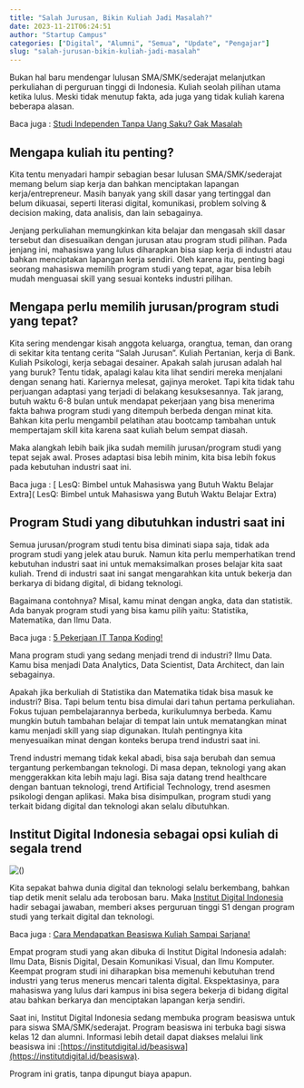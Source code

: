 ```yaml
---
title: "Salah Jurusan, Bikin Kuliah Jadi Masalah?"
date: 2023-11-21T06:24:51
author: "Startup Campus"
categories: ["Digital", "Alumni", "Semua", "Update", "Pengajar"]
slug: "salah-jurusan-bikin-kuliah-jadi-masalah"
---
```


Bukan hal baru mendengar lulusan SMA/SMK/sederajat melanjutkan perkuliahan di perguruan tinggi di Indonesia. Kuliah seolah pilihan utama ketika lulus. Meski tidak menutup fakta, ada juga yang tidak kuliah karena beberapa alasan.

Baca juga : [Studi Independen Tanpa Uang Saku? Gak Masalah](https://startupcampus.id/blog/studi-independen-tanpa-uang-saku-gak-masalah/)

## Mengapa kuliah itu penting?

Kita tentu menyadari hampir sebagian besar lulusan SMA/SMK/sederajat memang belum siap kerja dan bahkan menciptakan lapangan kerja/entrepreneur. Masih banyak yang skill dasar yang tertinggal dan belum dikuasai, seperti literasi digital, komunikasi, problem solving & decision making, data analisis, dan lain sebagainya.

Jenjang perkuliahan memungkinkan kita belajar dan mengasah skill dasar tersebut dan disesuaikan dengan jurusan atau program studi pilihan. Pada jenjang ini, mahasiswa yang lulus diharapkan bisa siap kerja di industri atau bahkan menciptakan lapangan kerja sendiri. Oleh karena itu, penting bagi seorang mahasiswa memilih program studi yang tepat, agar bisa lebih mudah menguasai skill yang sesuai konteks industri pilihan.

## Mengapa perlu memilih jurusan/program studi yang tepat?

Kita sering mendengar kisah anggota keluarga, orangtua, teman, dan orang di sekitar kita tentang cerita “Salah Jurusan”. Kuliah Pertanian, kerja di Bank. Kuliah Psikologi, kerja sebagai desainer. Apakah salah jurusan adalah hal yang buruk? Tentu tidak, apalagi kalau kita lihat sendiri mereka menjalani dengan senang hati. Kariernya melesat, gajinya meroket. Tapi kita tidak tahu perjuangan adaptasi yang terjadi di belakang kesuksesannya. Tak jarang, butuh waktu 6-8 bulan untuk mendapat pekerjaan yang bisa menerima fakta bahwa program studi yang ditempuh berbeda dengan minat kita. Bahkan kita perlu mengambil pelatihan atau bootcamp tambahan untuk mempertajam skill kita karena saat kuliah belum sempat diasah.

Maka alangkah lebih baik jika sudah memilih jurusan/program studi yang tepat sejak awal. Proses adaptasi bisa lebih minim, kita bisa lebih fokus pada kebutuhan industri saat ini.

Baca juga : [ LesQ: Bimbel untuk Mahasiswa yang Butuh Waktu Belajar Extra]( LesQ: Bimbel untuk Mahasiswa yang Butuh Waktu Belajar Extra)

## Program Studi yang dibutuhkan industri saat ini

Semua jurusan/program studi tentu bisa diminati siapa saja, tidak ada program studi yang jelek atau buruk. Namun kita perlu memperhatikan trend kebutuhan industri saat ini untuk memaksimalkan proses belajar kita saat kuliah. Trend di industri saat ini sangat mengarahkan kita untuk bekerja dan berkarya di bidang digital, di bidang teknologi.

Bagaimana contohnya? Misal, kamu minat dengan angka, data dan statistik. Ada banyak program studi yang bisa kamu pilih yaitu: Statistika, Matematika, dan Ilmu Data.

Baca juga : [5 Pekerjaan IT Tanpa Koding!](https://startupcampus.id/blog/5-pekerjaan-it-tanpa-koding/)

Mana program studi yang sedang menjadi trend di industri? Ilmu Data. Kamu bisa menjadi Data Analytics, Data Scientist, Data Architect, dan lain sebagainya.

Apakah jika berkuliah di Statistika dan Matematika tidak bisa masuk ke industri? Bisa. Tapi belum tentu bisa dimulai dari tahun pertama perkuliahan. Fokus tujuan pembelajarannya berbeda, kurikulumnya berbeda. Kamu mungkin butuh tambahan belajar di tempat lain untuk mematangkan minat kamu menjadi skill yang siap digunakan. Itulah pentingnya kita menyesuaikan minat dengan konteks berupa trend industri saat ini.

Trend industri memang tidak kekal abadi, bisa saja berubah dan semua tergantung perkembangan teknologi. Di masa depan, teknologi yang akan menggerakkan kita lebih maju lagi. Bisa saja datang trend healthcare dengan bantuan teknologi, trend Artificial Technology, trend asesmen psikologi dengan aplikasi. Maka bisa disimpulkan, program studi yang terkait bidang digital dan teknologi akan selalu dibutuhkan. 

## Institut Digital Indonesia sebagai opsi kuliah di segala trend

![()](https://lh7-us.googleusercontent.com/Ket1EQybIZa5azjW8AX8nmPsFm5IM-MgoYT2Y5waYHgNAakszqARnq_-idNLjhAPKkIMqpwDFr8SazL7kmKH4axNqck-rinU_ME1Vrf0WlMQhrzhnyfex26XBEfWouGl3_QGlLil0BTT4QHWtWBYrkA)

Kita sepakat bahwa dunia digital dan teknologi selalu berkembang, bahkan tiap detik menit selalu ada terobosan baru. Maka [Institut Digital Indonesia](https://institutdigital.id/) hadir sebagai jawaban, memberi akses perguruan tinggi S1 dengan program studi yang terkait digital dan teknologi.

Baca juga : [Cara Mendapatkan Beasiswa Kuliah Sampai Sarjana!](https://startupcampus.id/blog/cara-mendapatkan-beasiswa-kuliah-sampai-sarjana/)

Empat program studi yang akan dibuka di Institut Digital Indonesia adalah: Ilmu Data, Bisnis Digital, Desain Komunikasi Visual, dan Ilmu Komputer. Keempat program studi ini diharapkan bisa memenuhi kebutuhan trend industri yang terus menerus mencari talenta digital. Ekspektasinya, para mahasiswa yang lulus dari kampus ini bisa segera bekerja di bidang digital atau bahkan berkarya dan menciptakan lapangan kerja sendiri.

Saat ini, Institut Digital Indonesia sedang membuka program beasiswa untuk para siswa SMA/SMK/sederajat. Program beasiswa ini terbuka bagi siswa kelas 12 dan alumni. Informasi lebih detail dapat diakses melalui link beasiswa ini :[https://institutdigital.id/beasiswa](https://institutdigital.id/beasiswa).

Program ini gratis, tanpa dipungut biaya apapun.